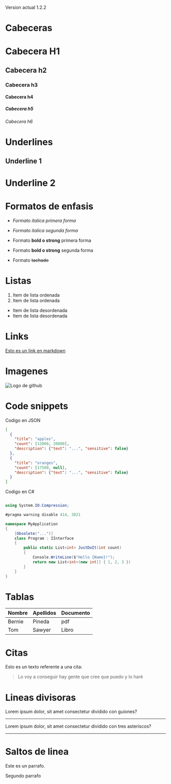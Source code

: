 
Version actual 1.2.2
# Cabeceras
# Cabecera H1
## Cabecera h2
### Cabecera h3
#### Cabecera h4
##### Cabecera h5
###### Cabecera h6

# Underlines
Underline 1
-----------
Underline 2
===========

# Formatos de enfasis
- *Formato italica primera forma*
- _Formato italica segunda forma_

- Formato **bold o strong** primera forma
- Formato __bold o strong__ segunda forma

- Formato ~~tachado~~

# Listas
1. Item de lista ordenada
2. Item de lista ordenada
- Item de lista desordenada
- Item de lista desordenada

# Links
[Esto es un link en markdown](http://www.google.com)

# Imagenes
![Logo de github](https://imageog.flaticon.com/icons/png/512/25/25231.png?size=1200x630f&pad=10,10,10,10&ext=png&bg=FFFFFFFF)

# Code snippets
Codigo en JSON
``` JSON
[
  {
    "title": "apples",
    "count": [12000, 20000],
    "description": {"text": "...", "sensitive": false}
  },
  {
    "title": "oranges",
    "count": [17500, null],
    "description": {"text": "...", "sensitive": false}
  }
]

```
Codigo en C#
``` C#

using System.IO.Compression;

#pragma warning disable 414, 3021

namespace MyApplication
{
    [Obsolete("...")]
    class Program : IInterface
    {
        public static List<int> JustDoIt(int count)
        {
            Console.WriteLine($"Hello {Name}!");
            return new List<int>(new int[] { 1, 2, 3 })
        }
    }
}

```

# Tablas
| Nombre | Apellidos | Documento |
|--------| ----------| ---------|
| Bernie | Pineda | pdf |
| Tom | Sawyer | Libro |

# Citas

Esto es un texto referente a una cita:
> Lo voy a conseguir hay gente que cree que puedo y lo haré

# Lineas divisoras
Lorem ipsum dolor, sit amet consectetur dividido con guiones?

---

Lorem ipsum dolor, sit amet consectetur dividido con tres asteriscos?

***

# Saltos de linea

Este es un parrafo.

Segundo parrafo